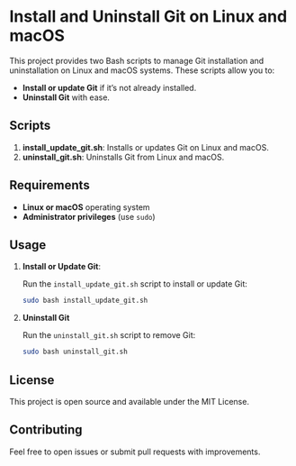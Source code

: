 # Install and Uninstall Git on Linux and macOS

This project provides two Bash scripts to manage Git installation and uninstallation on Linux and macOS systems. These scripts allow you to:

- **Install or update Git** if it’s not already installed.
- **Uninstall Git** with ease.

## Scripts

1. **install_update_git.sh**: Installs or updates Git on Linux and macOS.
2. **uninstall_git.sh**: Uninstalls Git from Linux and macOS.

## Requirements

- **Linux or macOS** operating system
- **Administrator privileges** (use `sudo`)

## Usage

1. **Install or Update Git**:

   Run the `install_update_git.sh` script to install or update Git:

   ```bash
   sudo bash install_update_git.sh
   ```

2. **Uninstall Git**

   Run the `uninstall_git.sh` script to remove Git:

   ```bash
   sudo bash uninstall_git.sh
   ```

## License

This project is open source and available under the MIT License.

## Contributing

Feel free to open issues or submit pull requests with improvements.
